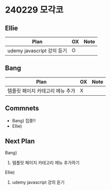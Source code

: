 # 240229 모각코

## Ellie

| Plan 	| OX 	| Note 	|
|------	|----	|------	|
|  udemy javascript 강의 듣기 |  O  |      	|


## Bang

| Plan 	| OX 	| Note 	|
|------	|----	|------	|
| 템플릿 페이지 카테고리 메뉴 추가 |  X  |      |


## Commnets

 - Bang)  집쭝!!
 - Ellie) 
 
## Next Plan
 Bang)
 1.  템플릿 페이지 카테고리 메뉴 추가하기
 
 Ellie)
 1. udemy javascript 강의 듣기
